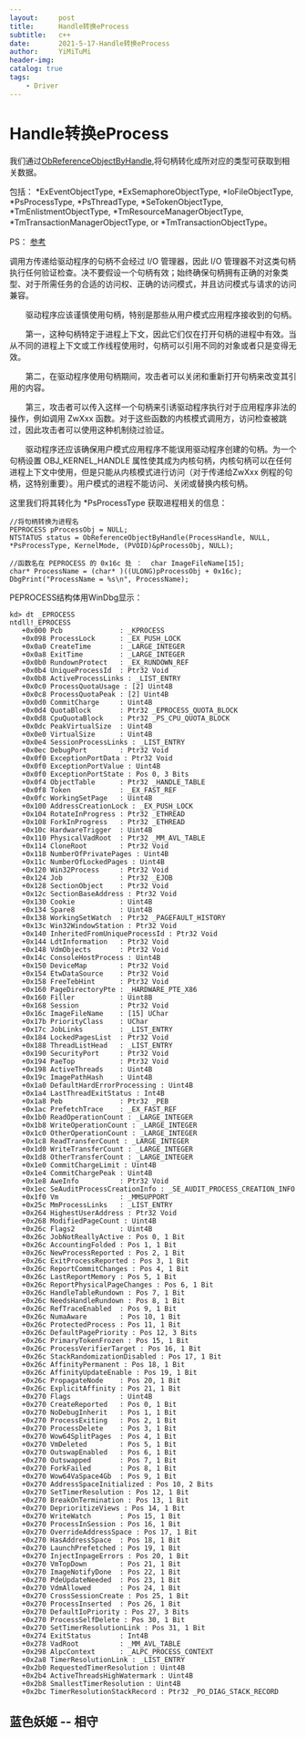 ```yaml
---
layout:     post
title:      Handle转换eProcess
subtitle:   c++
date:       2021-5-17-Handle转换eProcess
author:     YiMiTuMi
header-img: 
catalog: true
tags:
    - Driver
---
```


# Handle转换eProcess

我们通过[ObReferenceObjectByHandle](https://docs.microsoft.com/en-us/windows-hardware/drivers/ddi/wdm/nf-wdm-obreferenceobjectbyhandle),将句柄转化成所对应的类型可获取到相关数据。

包括： *ExEventObjectType, *ExSemaphoreObjectType, *IoFileObjectType, *PsProcessType, *PsThreadType, *SeTokenObjectType, *TmEnlistmentObjectType, *TmResourceManagerObjectType, *TmTransactionManagerObjectType, or *TmTransactionObjectType。


PS： [参考](https://blog.csdn.net/weixin_30693183/article/details/99975154)

调用方传递给驱动程序的句柄不会经过 I/O 管理器，因此 I/O 管理器不对这类句柄执行任何验证检查。决不要假设一个句柄有效；始终确保句柄拥有正确的对象类型、对于所需任务的合适的访问权、正确的访问模式，并且访问模式与请求的访问兼容。

　　驱动程序应该谨慎使用句柄，特别是那些从用户模式应用程序接收到的句柄。

　　第一，这种句柄特定于进程上下文，因此它们仅在打开句柄的进程中有效。当从不同的进程上下文或工作线程使用时，句柄可以引用不同的对象或者只是变得无效。

　　第二，在驱动程序使用句柄期间，攻击者可以关闭和重新打开句柄来改变其引用的内容。

　　第三，攻击者可以传入这样一个句柄来引诱驱动程序执行对于应用程序非法的操作，例如调用 ZwXxx 函数。对于这些函数的内核模式调用方，访问检查被跳过，因此攻击者可以使用这种机制绕过验证。

　　驱动程序还应该确保用户模式应用程序不能误用驱动程序创建的句柄。为一个句柄设置 OBJ_KERNEL_HANDLE 属性使其成为内核句柄，内核句柄可以在任何进程上下文中使用，但是只能从内核模式进行访问（对于传递给ZwXxx 例程的句柄，这特别重要）。用户模式的进程不能访问、关闭或替换内核句柄。


这里我们将其转化为 *PsProcessType 获取进程相关的信息：

	//将句柄转换为进程名
	PEPROCESS pProcessObj = NULL;
	NTSTATUS status = ObReferenceObjectByHandle(ProcessHandle, NULL, *PsProcessType, KernelMode, (PVOID)&pProcessObj, NULL);
	
	//函数名在 PEPROCESS 的 0x16c 处 ：  char ImageFileName[15];  
	char* ProcessName = (char* )((ULONG)pProcessObj + 0x16c);
	DbgPrint("ProcessName = %s\n", ProcessName);


PEPROCESS结构体用WinDbg显示：

	kd> dt _EPROCESS
	ntdll!_EPROCESS
	   +0x000 Pcb              : _KPROCESS
	   +0x098 ProcessLock      : _EX_PUSH_LOCK
	   +0x0a0 CreateTime       : _LARGE_INTEGER
	   +0x0a8 ExitTime         : _LARGE_INTEGER
	   +0x0b0 RundownProtect   : _EX_RUNDOWN_REF
	   +0x0b4 UniqueProcessId  : Ptr32 Void
	   +0x0b8 ActiveProcessLinks : _LIST_ENTRY
	   +0x0c0 ProcessQuotaUsage : [2] Uint4B
	   +0x0c8 ProcessQuotaPeak : [2] Uint4B
	   +0x0d0 CommitCharge     : Uint4B
	   +0x0d4 QuotaBlock       : Ptr32 _EPROCESS_QUOTA_BLOCK
	   +0x0d8 CpuQuotaBlock    : Ptr32 _PS_CPU_QUOTA_BLOCK
	   +0x0dc PeakVirtualSize  : Uint4B
	   +0x0e0 VirtualSize      : Uint4B
	   +0x0e4 SessionProcessLinks : _LIST_ENTRY
	   +0x0ec DebugPort        : Ptr32 Void
	   +0x0f0 ExceptionPortData : Ptr32 Void
	   +0x0f0 ExceptionPortValue : Uint4B
	   +0x0f0 ExceptionPortState : Pos 0, 3 Bits
	   +0x0f4 ObjectTable      : Ptr32 _HANDLE_TABLE
	   +0x0f8 Token            : _EX_FAST_REF
	   +0x0fc WorkingSetPage   : Uint4B
	   +0x100 AddressCreationLock : _EX_PUSH_LOCK
	   +0x104 RotateInProgress : Ptr32 _ETHREAD
	   +0x108 ForkInProgress   : Ptr32 _ETHREAD
	   +0x10c HardwareTrigger  : Uint4B
	   +0x110 PhysicalVadRoot  : Ptr32 _MM_AVL_TABLE
	   +0x114 CloneRoot        : Ptr32 Void
	   +0x118 NumberOfPrivatePages : Uint4B
	   +0x11c NumberOfLockedPages : Uint4B
	   +0x120 Win32Process     : Ptr32 Void
	   +0x124 Job              : Ptr32 _EJOB
	   +0x128 SectionObject    : Ptr32 Void
	   +0x12c SectionBaseAddress : Ptr32 Void
	   +0x130 Cookie           : Uint4B
	   +0x134 Spare8           : Uint4B
	   +0x138 WorkingSetWatch  : Ptr32 _PAGEFAULT_HISTORY
	   +0x13c Win32WindowStation : Ptr32 Void
	   +0x140 InheritedFromUniqueProcessId : Ptr32 Void
	   +0x144 LdtInformation   : Ptr32 Void
	   +0x148 VdmObjects       : Ptr32 Void
	   +0x14c ConsoleHostProcess : Uint4B
	   +0x150 DeviceMap        : Ptr32 Void
	   +0x154 EtwDataSource    : Ptr32 Void
	   +0x158 FreeTebHint      : Ptr32 Void
	   +0x160 PageDirectoryPte : _HARDWARE_PTE_X86
	   +0x160 Filler           : Uint8B
	   +0x168 Session          : Ptr32 Void
	   +0x16c ImageFileName    : [15] UChar
	   +0x17b PriorityClass    : UChar
	   +0x17c JobLinks         : _LIST_ENTRY
	   +0x184 LockedPagesList  : Ptr32 Void
	   +0x188 ThreadListHead   : _LIST_ENTRY
	   +0x190 SecurityPort     : Ptr32 Void
	   +0x194 PaeTop           : Ptr32 Void
	   +0x198 ActiveThreads    : Uint4B
	   +0x19c ImagePathHash    : Uint4B
	   +0x1a0 DefaultHardErrorProcessing : Uint4B
	   +0x1a4 LastThreadExitStatus : Int4B
	   +0x1a8 Peb              : Ptr32 _PEB
	   +0x1ac PrefetchTrace    : _EX_FAST_REF
	   +0x1b0 ReadOperationCount : _LARGE_INTEGER
	   +0x1b8 WriteOperationCount : _LARGE_INTEGER
	   +0x1c0 OtherOperationCount : _LARGE_INTEGER
	   +0x1c8 ReadTransferCount : _LARGE_INTEGER
	   +0x1d0 WriteTransferCount : _LARGE_INTEGER
	   +0x1d8 OtherTransferCount : _LARGE_INTEGER
	   +0x1e0 CommitChargeLimit : Uint4B
	   +0x1e4 CommitChargePeak : Uint4B
	   +0x1e8 AweInfo          : Ptr32 Void
	   +0x1ec SeAuditProcessCreationInfo : _SE_AUDIT_PROCESS_CREATION_INFO
	   +0x1f0 Vm               : _MMSUPPORT
	   +0x25c MmProcessLinks   : _LIST_ENTRY
	   +0x264 HighestUserAddress : Ptr32 Void
	   +0x268 ModifiedPageCount : Uint4B
	   +0x26c Flags2           : Uint4B
	   +0x26c JobNotReallyActive : Pos 0, 1 Bit
	   +0x26c AccountingFolded : Pos 1, 1 Bit
	   +0x26c NewProcessReported : Pos 2, 1 Bit
	   +0x26c ExitProcessReported : Pos 3, 1 Bit
	   +0x26c ReportCommitChanges : Pos 4, 1 Bit
	   +0x26c LastReportMemory : Pos 5, 1 Bit
	   +0x26c ReportPhysicalPageChanges : Pos 6, 1 Bit
	   +0x26c HandleTableRundown : Pos 7, 1 Bit
	   +0x26c NeedsHandleRundown : Pos 8, 1 Bit
	   +0x26c RefTraceEnabled  : Pos 9, 1 Bit
	   +0x26c NumaAware        : Pos 10, 1 Bit
	   +0x26c ProtectedProcess : Pos 11, 1 Bit
	   +0x26c DefaultPagePriority : Pos 12, 3 Bits
	   +0x26c PrimaryTokenFrozen : Pos 15, 1 Bit
	   +0x26c ProcessVerifierTarget : Pos 16, 1 Bit
	   +0x26c StackRandomizationDisabled : Pos 17, 1 Bit
	   +0x26c AffinityPermanent : Pos 18, 1 Bit
	   +0x26c AffinityUpdateEnable : Pos 19, 1 Bit
	   +0x26c PropagateNode    : Pos 20, 1 Bit
	   +0x26c ExplicitAffinity : Pos 21, 1 Bit
	   +0x270 Flags            : Uint4B
	   +0x270 CreateReported   : Pos 0, 1 Bit
	   +0x270 NoDebugInherit   : Pos 1, 1 Bit
	   +0x270 ProcessExiting   : Pos 2, 1 Bit
	   +0x270 ProcessDelete    : Pos 3, 1 Bit
	   +0x270 Wow64SplitPages  : Pos 4, 1 Bit
	   +0x270 VmDeleted        : Pos 5, 1 Bit
	   +0x270 OutswapEnabled   : Pos 6, 1 Bit
	   +0x270 Outswapped       : Pos 7, 1 Bit
	   +0x270 ForkFailed       : Pos 8, 1 Bit
	   +0x270 Wow64VaSpace4Gb  : Pos 9, 1 Bit
	   +0x270 AddressSpaceInitialized : Pos 10, 2 Bits
	   +0x270 SetTimerResolution : Pos 12, 1 Bit
	   +0x270 BreakOnTermination : Pos 13, 1 Bit
	   +0x270 DeprioritizeViews : Pos 14, 1 Bit
	   +0x270 WriteWatch       : Pos 15, 1 Bit
	   +0x270 ProcessInSession : Pos 16, 1 Bit
	   +0x270 OverrideAddressSpace : Pos 17, 1 Bit
	   +0x270 HasAddressSpace  : Pos 18, 1 Bit
	   +0x270 LaunchPrefetched : Pos 19, 1 Bit
	   +0x270 InjectInpageErrors : Pos 20, 1 Bit
	   +0x270 VmTopDown        : Pos 21, 1 Bit
	   +0x270 ImageNotifyDone  : Pos 22, 1 Bit
	   +0x270 PdeUpdateNeeded  : Pos 23, 1 Bit
	   +0x270 VdmAllowed       : Pos 24, 1 Bit
	   +0x270 CrossSessionCreate : Pos 25, 1 Bit
	   +0x270 ProcessInserted  : Pos 26, 1 Bit
	   +0x270 DefaultIoPriority : Pos 27, 3 Bits
	   +0x270 ProcessSelfDelete : Pos 30, 1 Bit
	   +0x270 SetTimerResolutionLink : Pos 31, 1 Bit
	   +0x274 ExitStatus       : Int4B
	   +0x278 VadRoot          : _MM_AVL_TABLE
	   +0x298 AlpcContext      : _ALPC_PROCESS_CONTEXT
	   +0x2a8 TimerResolutionLink : _LIST_ENTRY
	   +0x2b0 RequestedTimerResolution : Uint4B
	   +0x2b4 ActiveThreadsHighWatermark : Uint4B
	   +0x2b8 SmallestTimerResolution : Uint4B
	   +0x2bc TimerResolutionStackRecord : Ptr32 _PO_DIAG_STACK_RECORD

## 蓝色妖姬 -- 相守
